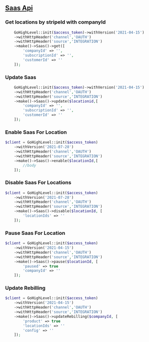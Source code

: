 ## [Saas Api](https://highlevel.stoplight.io/docs/integrations/5e0404456de81-saa-s-api)

### Get locations by stripeId with companyId

```php
    GoHighLevel::init($access_token)->withVersion('2021-04-15')
    ->withHttpHeader('channel','OAUTH')
    ->withHttpHeader('source','INTEGRATION')
    ->make()->Saas()->get([
        'companyId' => '',
        'subscriptionId' => '',
        'customerId' => ''
    ]);

```
### Update Saas

```php
    GoHighLevel::init($access_token)->withVersion('2021-04-15')
    ->withHttpHeader('channel','OAUTH')
    ->withHttpHeader('source','INTEGRATION')
    ->make()->Saas()->update($locationid,[
        'companyId' => '',
        'subscriptionId' => '',
        'customerId' => ''
    ]);

```
### Enable Saas For Location
```php
$client = GoHighLevel::init($access_token)
    ->withVersion('2021-07-28')
    ->withHttpHeader('channel','OAUTH')
    ->withHttpHeader('source','INTEGRATION')
    ->make()->Saas()->enable($locationId,[
        //body
    ]);
```
### Disable Saas For Locations
```php
$client = GoHighLevel::init($access_token)
    ->withVersion('2021-07-28')
    ->withHttpHeader('channel','OAUTH')
    ->withHttpHeader('source','INTEGRATION')
    ->make()->Saas()->disable($locationId, [
        'locationIds' => ''
    ]);
```
### Pause Saas For Location
```php
$client = GoHighLevel::init($access_token)
    ->withVersion('2021-04-15')
    ->withHttpHeader('channel','OAUTH')
    ->withHttpHeader('source','INTEGRATION')
    ->make()->Saas()->pause($locationId, [
        'paused' => true
        'companyId' => ''
    ]);
```
### Update Rebilling
```php
$client = GoHighLevel::init($access_token)
    ->withVersion('2021-04-15')
    ->withHttpHeader('channel','OAUTH')
    ->withHttpHeader('source','INTEGRATION')
    ->make()->Saas()->updateRebilling($companyId, [
        'product' => true
        'locationIds' => ''
        'config' => ''
    ]);
```
